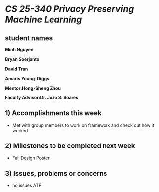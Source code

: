 # *CS 25-340 Privacy Preserving Machine Learning*

## student names
**Minh Nguyen**

**Bryan Soerjanto** 

**David Tran**

**Amaris Young-Diggs**

**Mentor:Hong-Sheng Zhou**

**Faculty Advisor:Dr. João S. Soares**

## 1) Accomplishments this week ##
   - Met with group members to work on framework and check out how it worked

## 2) Milestones to be completed next week ##
   - Fall Design Poster 

## 3) Issues, problems or concerns ##
   - no issues ATP
   



